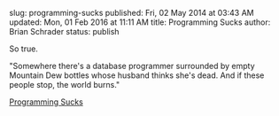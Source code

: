 slug: programming-sucks
published: Fri, 02 May 2014 at 03:43 AM
updated: Mon, 01 Feb 2016 at 11:11 AM
title: Programming Sucks 
author: Brian Schrader
status: publish

So true.

<div class="link">"Somewhere there's a database programmer surrounded by empty Mountain Dew bottles whose husband thinks she's dead. And if these people stop, the world burns."</div>

[Programming Sucks](http://stilldrinking.org/programming-sucks)